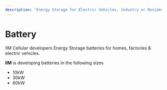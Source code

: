 ```yaml
---
description: 'Energy Storage for Electric Vehicles, Industry or Residential applications.'
---
```


# Battery

IIM Cellular developers Energy Storage batteries for homes, factories & electric vehicles.

**IIM** is developing batteries in the following sizes

* 10kW
* 30kW
* 60kW



